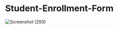 # Student-Enrollment-Form

![Screenshot (293)](https://github.com/SrushtiSawant15/Student-Enrollment-Form/assets/98805433/db3112de-a538-4365-915b-b9a3adf53038)
